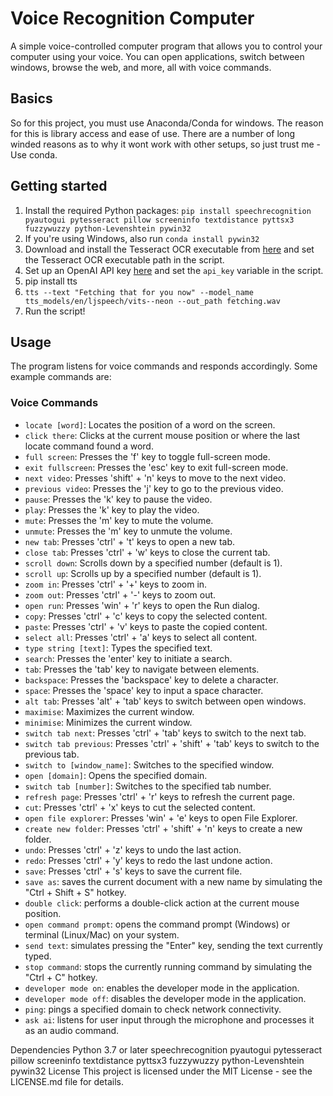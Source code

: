 # Voice Recognition Computer
A simple voice-controlled computer program that allows you to control your computer using your voice. You can open applications, switch between windows, browse the web, and more, all with voice commands.

## Basics
So for this project, you must use Anaconda/Conda for windows. The reason for this is library access and ease of use. There are a number of long winded reasons as to why it wont work with other setups, so just trust me - Use conda. 

## Getting started
1. Install the required Python packages: `pip install speechrecognition pyautogui pytesseract pillow screeninfo textdistance pyttsx3 fuzzywuzzy python-Levenshtein pywin32`
2. If you're using Windows, also run `conda install pywin32`
3. Download and install the Tesseract OCR executable from [here](https://github.com/UB-Mannheim/tesseract/wiki) and set the Tesseract OCR executable path in the script.
4. Set up an OpenAI API key [here](https://beta.openai.com/signup/) and set the `api_key` variable in the script.
5. pip install tts
6. `tts --text "Fetching that for you now" --model_name tts_models/en/ljspeech/vits--neon --out_path fetching.wav`
7. Run the script!

## Usage
The program listens for voice commands and responds accordingly. Some example commands are:

### Voice Commands
- `locate [word]`: Locates the position of a word on the screen.
- `click there`: Clicks at the current mouse position or where the last locate command found a word.
- `full screen`: Presses the 'f' key to toggle full-screen mode.
- `exit fullscreen`: Presses the 'esc' key to exit full-screen mode.
- `next video`: Presses 'shift' + 'n' keys to move to the next video.
- `previous video`: Presses the 'j' key to go to the previous video.
- `pause`: Presses the 'k' key to pause the video.
- `play`: Presses the 'k' key to play the video.
- `mute`: Presses the 'm' key to mute the volume.
- `unmute`: Presses the 'm' key to unmute the volume.
- `new tab`: Presses 'ctrl' + 't' keys to open a new tab.
- `close tab`: Presses 'ctrl' + 'w' keys to close the current tab.
- `scroll down`: Scrolls down by a specified number (default is 1).
- `scroll up`: Scrolls up by a specified number (default is 1).
- `zoom in`: Presses 'ctrl' + '+' keys to zoom in.
- `zoom out`: Presses 'ctrl' + '-' keys to zoom out.
- `open run`: Presses 'win' + 'r' keys to open the Run dialog.
- `copy`: Presses 'ctrl' + 'c' keys to copy the selected content.
- `paste`: Presses 'ctrl' + 'v' keys to paste the copied content.
- `select all`: Presses 'ctrl' + 'a' keys to select all content.
- `type string [text]`: Types the specified text.
- `search`: Presses the 'enter' key to initiate a search.
- `tab`: Presses the 'tab' key to navigate between elements.
- `backspace`: Presses the 'backspace' key to delete a character.
- `space`: Presses the 'space' key to input a space character.
- `alt tab`: Presses 'alt' + 'tab' keys to switch between open windows.
- `maximise`: Maximizes the current window.
- `minimise`: Minimizes the current window.
- `switch tab next`: Presses 'ctrl' + 'tab' keys to switch to the next tab.
- `switch tab previous`: Presses 'ctrl' + 'shift' + 'tab' keys to switch to the previous tab.
- `switch to [window_name]`: Switches to the specified window.
- `open [domain]`: Opens the specified domain.
- `switch tab [number]`: Switches to the specified tab number.
- `refresh page`: Presses 'ctrl' + 'r' keys to refresh the current page.
- `cut`: Presses 'ctrl' + 'x' keys to cut the selected content.
- `open file explorer`: Presses 'win' + 'e' keys to open File Explorer.
- `create new folder`: Presses 'ctrl' + 'shift' + 'n' keys to create a new folder.
- `undo`: Presses 'ctrl' + 'z' keys to undo the last action.
- `redo`: Presses 'ctrl' + 'y' keys to redo the last undone action.
- `save`: Presses 'ctrl' + 's' keys to save the current file.
- `save as`: saves the current document with a new name by simulating the "Ctrl + Shift + S" hotkey.
- `double click`: performs a double-click action at the current mouse position.
- `open command prompt`: opens the command prompt (Windows) or terminal (Linux/Mac) on your system.
- `send text`: simulates pressing the "Enter" key, sending the text currently typed.
- `stop command`: stops the currently running command by simulating the "Ctrl + C" hotkey.
- `developer mode on`: enables the developer mode in the application.
- `developer mode off`: disables the developer mode in the application.
- `ping`: pings a specified domain to check network connectivity.
- `ask ai`: listens for user input through the microphone and processes it as an audio command.

Dependencies
Python 3.7 or later
speechrecognition
pyautogui
pytesseract
pillow
screeninfo
textdistance
pyttsx3
fuzzywuzzy
python-Levenshtein
pywin32
License
This project is licensed under the MIT License - see the LICENSE.md file for details.
